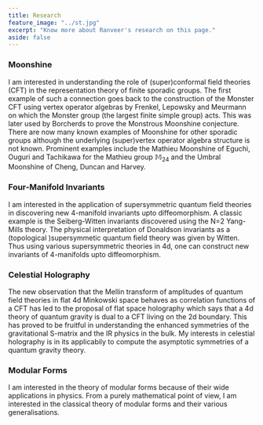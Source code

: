 ```yaml
---
title: Research 
feature_image: "../st.jpg"
excerpt: "Know more about Ranveer's research on this page."
aside: false
---
```


### Moonshine  
I am interested in understanding the role of (super)conformal field theories (CFT) in the representation theory of finite sporadic groups. The first example of such a connection goes back to the construction of the Monster CFT using vertex operator algebras by Frenkel, Lepowsky and Meurmann on which the Monster group (the largest finite simple group) acts. This was later used by Borcherds to prove the Monstrous Moonshine conjecture. There are now many known examples of Moonshine for other sporadic groups although the underlying (super)vertex operator algebra structure is not known. Prominent examples include the Mathieu Moonshine of Eguchi, Ouguri and Tachikawa for the Mathieu group $\mathbb{M}_{24}$ and the Umbral Moonshine of Cheng, Duncan and Harvey.   
### Four-Manifold Invariants  
I am interested in the application of supersymmetric quantum field theories in discovering new 4-manifold invariants upto diffeomorphism. A classic example is the Seiberg-Witten invariants discovered using the N=2 Yang-Mills theory. The physical interpretation of Donaldson invariants as a (topological )supersymmetic quantum field theory was given by Witten. Thus using various supersymmetric theories in 4d, one can construct new invariants of 4-manifolds upto diffeomorphism.
### Celestial Holography 
The new observation that the Mellin transform of amplitudes of quantum field theories in flat 4d Minkowski space behaves as correlation functions of a CFT has led to the proposal of flat space holography which says that a 4d theory of quantum gravity is dual to a CFT living on the 2d boundary. This has proved to be fruitful in understanding the enhanced symmetries of the gravitational S-matrix and the IR physics in the bulk. My interests in celestial holography is in its applicabily to compute the asymptotic symmetries of a quantum gravity theory.
### Modular Forms
I am interested in the theory of modular forms because of their wide applications in physics. From a purely mathematical point of view, I am interested in the classical theory of modular forms and their various generalisations.   

   
  

